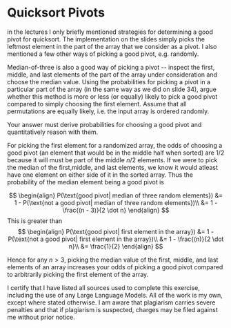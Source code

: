 # Quicksort Pivots

in the lectures I only briefly mentioned strategies for determining a good pivot
for quicksort. The implementation on the slides simply picks the leftmost
element in the part of the array that we consider as a pivot. I also mentioned a
few other ways of picking a good pivot, e.g. randomly.

Median-of-three is also a good way of picking a pivot -- inspect the first,
middle, and last elements of the part of the array under consideration and
choose the median value. Using the probabilities for picking a pivot in a
particular part of the array (in the same way as we did on slide 34), argue
whether this method is more or less (or equally) likely to pick a good pivot
compared to simply choosing the first element. Assume that all permutations are
equally likely, i.e. the input array is ordered randomly.

Your answer must derive probabilities for choosing a good pivot and
quantitatively reason with them.

For picking the first element for a randomized array, the odds of choosing a good pivot (an element that would be in the middle half when sorted) are $1/2$ because it will must be part of the middle $n/2$ elements. If we were to pick the median of the first,middle, and last elements, we know it would atleast have one element on either side of it in the sorted array. Thus the probability of the median element being a good pivot is 

$$
\begin{align}
P(\text{good pivot| median of three random elements}) &= 1 - P(\text{not a good pivot| median of three random elements})\\ 
&= 1 - \frac{(n - 3)}{2 \dot n}
\end{align}
$$
This is greater than
$$
\begin{align}
P(\text{good pivot| first element in the array}) &= 1 - P(\text{not a good pivot| first element in the array})\\ 
&= 1 - \frac{(n)}{2 \dot n}\\
&= \frac{1}{2}
\end{align}
$$

Hence for any $n > 3$, picking the median value of the first, middle, and last elements of an array increases your odds of picking a good pivot compared to arbitrarily picking the first element of the array.

I certify that I have listed all sources used to complete this exercise, including the use of any Large Language Models. All of the work is my own, except where stated otherwise. I am aware that plagiarism carries severe penalties and that if plagiarism is suspected, charges may be filed against me without prior notice.
